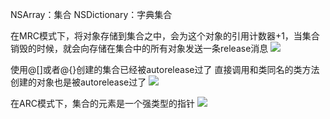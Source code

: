 NSArray：集合
NSDictionary：字典集合

在MRC模式下，将对象存储到集合之中，会为这个对象的引用计数器+1，当集合销毁的时候，就会向存储在集合中的所有对象发送一条release消息
![](https://tva1.sinaimg.cn/large/0081Kckwly1gly5gmsm0zj30a809en06.jpg)

使用@[]或者@{}创建的集合已经被autorelease过了
直接调用和类同名的类方法创建的对象也是被autorelease过了
![](https://tva1.sinaimg.cn/large/0081Kckwly1gly5gurak1j30el03qq43.jpg)

在ARC模式下，集合的元素是一个强类型的指针
![](https://tva1.sinaimg.cn/large/0081Kckwly1gly5h0y01xj305a01h0sy.jpg)